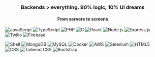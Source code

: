 <h3 align="center">Backends > everything. 90% logic, 10% UI dreams</h1>

<h4 align="center">From servers to screens</h4>

<!-- Core Languages -->
![JavaScript](https://img.shields.io/badge/-JavaScript-F7DF1E?logo=javascript\&logoColor=black)
![TypeScript](https://img.shields.io/badge/-TypeScript-3178C6?logo=typescript\&logoColor=white)
![PHP](https://img.shields.io/badge/-PHP-777BB4?logo=php\&logoColor=white)
![C](https://img.shields.io/badge/-C-00599C?logo=c\&logoColor=white)
![React](https://img.shields.io/badge/-React-61DAFB?logo=react\&logoColor=black)
![Node.js](https://img.shields.io/badge/-Node.js-339933?logo=node.js\&logoColor=white)
![Express.js](https://img.shields.io/badge/-Express.js-000000?logo=express\&logoColor=white)
![Twilio](https://img.shields.io/badge/-Twilio-F22F46?logo=twilio\&logoColor=white)
![Firebase](https://img.shields.io/badge/-Firebase-FFCA28?logo=firebase\&logoColor=black)

![Shell](https://img.shields.io/badge/-Shell-4EAA25?logo=gnu-bash&logoColor=white)
![MongoDB](https://img.shields.io/badge/-MongoDB-47A248?logo=mongodb\&logoColor=white)
![MySQL](https://img.shields.io/badge/-MySQL-4479A1?logo=mysql\&logoColor=white)
![Docker](https://img.shields.io/badge/-Docker-2496ED?logo=docker\&logoColor=white)
![AWS](https://img.shields.io/badge/-AWS-232F3E?logo=amazon-aws\&logoColor=white)
![Selenium](https://img.shields.io/badge/-Selenium-43B02A?logo=selenium\&logoColor=white)
![HTML5](https://img.shields.io/badge/-HTML5-E34F26?logo=html5\&logoColor=white)
![CSS](https://img.shields.io/badge/-CSS3-1572B6?logo=css3\&logoColor=white)
![Tailwind CSS](https://img.shields.io/badge/-TailwindCSS-38B2AC?logo=tailwind-css\&logoColor=white)
![Bootstrap](https://img.shields.io/badge/-Bootstrap-7952B3?logo=bootstrap\&logoColor=white)
